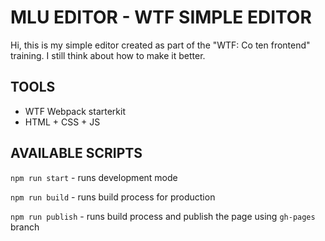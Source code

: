 # MLU EDITOR - WTF SIMPLE EDITOR 

Hi, this is my simple editor created as part of the "WTF: Co ten frontend" training. I still think about how to make it better.

## TOOLS

- WTF Webpack starterkit
- HTML + CSS + JS

## AVAILABLE SCRIPTS

`npm run start` - runs development mode

`npm run build` - runs build process for production

`npm run publish` - runs build process and publish the page using `gh-pages` branch
